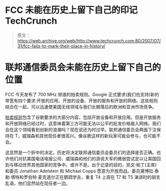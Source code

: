 # FCC 未能在历史上留下自己的印记 TechCrunch

> 原文：<https://web.archive.org/web/http://www.techcrunch.com:80/2007/07/31/fcc-fails-to-mark-their-place-in-history/>

# 联邦通信委员会未能在历史上留下自己的位置

FCC 今天发布了 700 MHz 频谱的拍卖规则。Google 正式要求(我们也支持)新的带宽有四个要求:开放的应用、开放的设备、开放的服务和开放的网络。这些规则结合在一起，可以迅速使美国无线领域与我们长期落后的欧洲和亚洲市场竞争。

[拍卖规则](https://web.archive.org/web/20230125014032/http://googlepublicpolicy.blogspot.com/2007/07/signs-of-real-progress-at-fcc.html)包含了谷歌要求的大部分内容，包括开放设备和开放应用。但是开放服务和开放网络已经过时，这意味着第三方可能无法以公平的批发价格接入网络。我们会在这个领域看到创新的浪潮吗？现在说还为时过早。联邦通信委员会两面下注保持在 T，威瑞森和其他现任者很高兴。像谷歌这样的新玩家可能会参与，也可能不会。

这显然是一个折中的决定。历史将决定联邦通信委员会委员们的选择是否正确。也许他们对抗美国电话电报公司、威瑞森和他们的游说大军的微弱尝试足以让美国回到与移动世界其他国家的竞争中。或许不是。出于记录的目的，凯文·帕丁(主席)和委员 Jonathan Adelstein 和 Michael Copps 愿意为开放而战。委员黛博拉·泰勒·塔特和罗伯特·麦克道尔正在鹦鹉学舌，重复 T4 上周在 T7 和 T5 演讲时的胡言乱语，他们显然站在现任者一边。